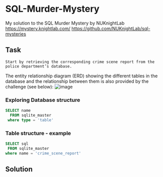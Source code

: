 # SQL-Murder-Mystery
My solution to the SQL Murder Mystery by NUKnightLab 
https://mystery.knightlab.com/
https://github.com/NUKnightLab/sql-mysteries

## Task

``` A crime has taken place on SQL City and the detective needs your help. The detective gave you the crime scene report, but you somehow lost it. You vaguely remember that the crime was a ​murder​ that occurred sometime on ​Jan.15, 2018​ and that it took place in ​SQL City​. 
Start by retrieving the corresponding crime scene report from the police department’s database.
```

The entity relationship diagram (ERD) showing the different tables in the database and the relationship between them is also provided by the challenge (see below):
![image](https://github.com/Camilla82/SQL-Murder-Mystery/assets/126681504/bad1658e-d5be-4a5b-bf83-2392b419298f)



### Exploring Database structure

``` sql
SELECT name 
  FROM sqlite_master
 where type = 'table'
```

### Table structure - example
 ```sql
SELECT sql 
  FROM sqlite_master
 where name = 'crime_scene_report'
```


## Solution
